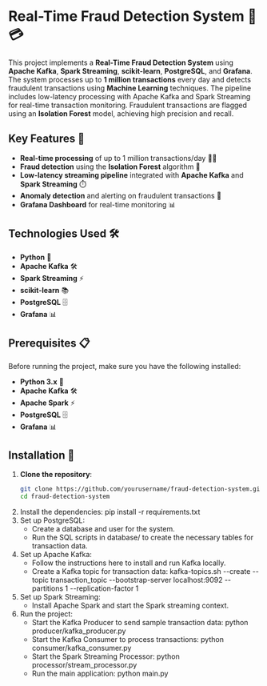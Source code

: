 # Real-Time Fraud Detection System 🚨💳

This project implements a **Real-Time Fraud Detection System** using **Apache Kafka**, **Spark Streaming**, **scikit-learn**, **PostgreSQL**, and **Grafana**. The system processes up to **1 million transactions** every day and detects fraudulent transactions using **Machine Learning** techniques. The pipeline includes low-latency processing with Apache Kafka and Spark Streaming for real-time transaction monitoring. Fraudulent transactions are flagged using an **Isolation Forest** model, achieving high precision and recall.

## Key Features 🌟
- **Real-time processing** of up to 1 million transactions/day 🏃‍♂️
- **Fraud detection** using the **Isolation Forest** algorithm 🤖
- **Low-latency streaming pipeline** integrated with **Apache Kafka** and **Spark Streaming** ⏱️
- **Anomaly detection** and alerting on fraudulent transactions 🚨
- **Grafana Dashboard** for real-time monitoring 📊

## Technologies Used 🛠️
- **Python** 🐍
- **Apache Kafka** 🛠️
- **Spark Streaming** ⚡
- **scikit-learn** 📚
- **PostgreSQL** 🗄️
- **Grafana** 📊

## Prerequisites 📋
Before running the project, make sure you have the following installed:
- **Python 3.x** 🐍
- **Apache Kafka** 🛠️
- **Apache Spark** ⚡
- **PostgreSQL** 🗄️
- **Grafana** 📊

## Installation 🚀

1. **Clone the repository**:
   ```bash
   git clone https://github.com/yourusername/fraud-detection-system.git
   cd fraud-detection-system
2. Install the dependencies:
    pip install -r requirements.txt
3. Set up PostgreSQL:
    * Create a database and user for the system.
    * Run the SQL scripts in database/ to create the necessary tables for transaction data.
4. Set up Apache Kafka:
    * Follow the instructions here to install and run Kafka locally.
    * Create a Kafka topic for transaction data:
        kafka-topics.sh --create --topic transaction_topic --bootstrap-server localhost:9092 --partitions 1 --replication-factor 1
5.  Set up Spark Streaming:
    * Install Apache Spark and start the Spark streaming context.
6.  Run the project:
    * Start the Kafka Producer to send sample transaction data:
        python producer/kafka_producer.py
    * Start the Kafka Consumer to process transactions:
        python consumer/kafka_consumer.py
    * Start the Spark Streaming Processor:
        python processor/stream_processor.py
    * Run the main application:
        python main.py

